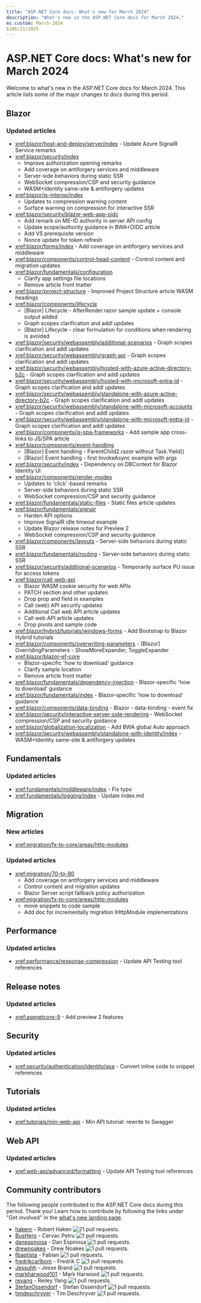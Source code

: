 ```yaml
---
title: "ASP.NET Core docs: What's new for March 2024"
description: "What's new in the ASP.NET Core docs for March 2024."
ms.custom: March-2024
$106/21/2025
---
```


# ASP.NET Core docs: What's new for March 2024

Welcome to what's new in the ASP.NET Core docs for March 2024. This article lists some of the major changes to docs during this period.

## Blazor

### Updated articles

* <xref:blazor/host-and-deploy/server/index> - Update Azure SignalR Service remarks
* <xref:blazor/security/index>
  * Improve authorization opening remarks
  * Add coverage on antiforgery services and middleware
  * Server-side behaviors during static SSR
  * WebSocket compression/CSP and security guidance
  * WASM+Identity same-site & antiforgery updates
* <xref:blazor/js-interop/index>
  * Updates to compression warning content
  * Surface warning on compression for interactive SSR
* <xref:blazor/security/blazor-web-app-oidc>
  * Add remark on ME-ID authority in server API config
  * Update scope/authority guidance in BWA+OIDC article
  * Add VS prerequisite version
  * Nonce update for token refresh
* <xref:blazor/forms/index> - Add coverage on antiforgery services and middleware
* <xref:blazor/components/control-head-content> - Control <head> content and migration updates
* <xref:blazor/fundamentals/configuration>
  * Clarify app settings file locations
  * Remove article front matter
* <xref:blazor/project-structure> - Improved Project Structure article WASM headings
* <xref:blazor/components/lifecycle>
  * [Blazor] Lifecycle - AfterRender.razor sample update + console output added
  * Graph scopes clarification and addl updates
  * [Blazor] Lifecycle - clear formulation for conditions when rendering is avoided
* <xref:blazor/security/webassembly/additional-scenarios> - Graph scopes clarification and addl updates
* <xref:blazor/security/webassembly/graph-api> - Graph scopes clarification and addl updates
* <xref:blazor/security/webassembly/hosted-with-azure-active-directory-b2c> - Graph scopes clarification and addl updates
* <xref:blazor/security/webassembly/hosted-with-microsoft-entra-id> - Graph scopes clarification and addl updates
* <xref:blazor/security/webassembly/standalone-with-azure-active-directory-b2c> - Graph scopes clarification and addl updates
* <xref:blazor/security/webassembly/standalone-with-microsoft-accounts> - Graph scopes clarification and addl updates
* <xref:blazor/security/webassembly/standalone-with-microsoft-entra-id> - Graph scopes clarification and addl updates
* <xref:blazor/components/js-spa-frameworks> - Add sample app cross-links to JS/SPA article
* <xref:blazor/components/event-handling>
  * [Blazor] Event handling - ParentChild2.razor without Task.Yield()
  * [Blazor] Event handling - first InvokeAsync example with args
* <xref:blazor/security/index> - Dependency on DBContext for Blazor Identity UI
* <xref:blazor/components/render-modes>
  * Updates to 'click'-based remarks
  * Server-side behaviors during static SSR
  * WebSocket compression/CSP and security guidance
* <xref:blazor/fundamentals/static-files> - Static files article updates
* <xref:blazor/fundamentals/signalr>
  * Harden API options
  * Improve SignalR idle timeout example
  * Update Blazor release notes for Preview 2
  * WebSocket compression/CSP and security guidance
* <xref:blazor/components/layouts> - Server-side behaviors during static SSR
* <xref:blazor/fundamentals/routing> - Server-side behaviors during static SSR
* <xref:blazor/security/additional-scenarios> - Temporarily surface PU issue for access tokens
* <xref:blazor/call-web-api>
  * Blazor WASM cookie security for web APIs
  * PATCH section and other updates
  * Drop prop and field in examples
  * Call (web) API security updates
  * Additional Call web API article updates
  * Call web API article updates
  * Drop pivots and sample code
* <xref:blazor/hybrid/tutorials/windows-forms> - Add Bootstrap to Blazor Hybrid tutorials
* <xref:blazor/components/overwriting-parameters> - [Blazor] OverridingParameters - ShowMoreExpander, ToggleExpander
* <xref:blazor/blazor-ef-core>
  * Blazor-specific 'how to download' guidance
  * Clarify sample location
  * Remove article front matter
* <xref:blazor/fundamentals/dependency-injection> - Blazor-specific 'how to download' guidance
* <xref:blazor/fundamentals/index> - Blazor-specific 'how to download' guidance
* <xref:blazor/components/data-binding> - Blazor - data-binding - event fix
* <xref:blazor/security/interactive-server-side-rendering> - WebSocket compression/CSP and security guidance
* <xref:blazor/globalization-localization> - Add BWA global Auto approach
* <xref:blazor/security/webassembly/standalone-with-identity/index> - WASM+Identity same-site & antiforgery updates

## Fundamentals

### Updated articles

* <xref:fundamentals/middleware/index> - Fix typo
* <xref:fundamentals/logging/index> - Update index.md

## Migration

### New articles

* <xref:migration/fx-to-core/areas/http-modules>

### Updated articles

* <xref:migration/70-to-80>
  * Add coverage on antiforgery services and middleware
  * Control <head> content and migration updates
  * Blazor Server script fallback policy authorization
* <xref:migration/fx-to-core/areas/http-modules>
  * move snippets to code sample
  * Add doc for incrementally migration IHttpModule implementations

## Performance

### Updated articles

* <xref:performance/response-compression> - Update API Testing tool references

## Release notes

### Updated articles

* <xref:aspnetcore-9> - Add preview 2 features

## Security

### Updated articles

* <xref:security/authentication/identity/spa> - Convert inline code to snippet references

## Tutorials

### Updated articles

* <xref:tutorials/min-web-api> - Min API tutorial: rewrite to Swagger

## Web API

### Updated articles

* <xref:web-api/advanced/formatting> - Update API Testing tool references

## Community contributors

The following people contributed to the ASP.NET Core docs during this period. Thank you! Learn how to contribute by following the links under "Get involved" in the [what's new landing page](index.yml).

* [hakenr](https://github.com/hakenr) - Robert Haken ![21 pull requests.](https://img.shields.io/badge/Merged%20Pull%20Requests-21-green)
* [BusHero](https://github.com/BusHero) - Cervac Petru ![1 pull requests.](https://img.shields.io/badge/Merged%20Pull%20Requests-1-green)
* [danespinosa](https://github.com/danespinosa) - Dan Espinosa ![1 pull requests.](https://img.shields.io/badge/Merged%20Pull%20Requests-1-green)
* [drewnoakes](https://github.com/drewnoakes) - Drew Noakes ![1 pull requests.](https://img.shields.io/badge/Merged%20Pull%20Requests-1-green)
* [fbaptista](https://github.com/fbaptista) - Fabian ![1 pull requests.](https://img.shields.io/badge/Merged%20Pull%20Requests-1-green)
* [fredrikcarlbom](https://github.com/fredrikcarlbom) - Fredrik C ![1 pull requests.](https://img.shields.io/badge/Merged%20Pull%20Requests-1-green)
* [Jessuhh](https://github.com/Jessuhh) - Jesse Brand ![1 pull requests.](https://img.shields.io/badge/Merged%20Pull%20Requests-1-green)
* [markharwood101](https://github.com/markharwood101) - Mark Harwood ![1 pull requests.](https://img.shields.io/badge/Merged%20Pull%20Requests-1-green)
* [reyang](https://github.com/reyang) - Reiley Yang ![1 pull requests.](https://img.shields.io/badge/Merged%20Pull%20Requests-1-green)
* [StefanOssendorf](https://github.com/StefanOssendorf) - Stefan Ossendorf ![1 pull requests.](https://img.shields.io/badge/Merged%20Pull%20Requests-1-green)
* [timdeschryver](https://github.com/timdeschryver) - Tim Deschryver ![1 pull requests.](https://img.shields.io/badge/Merged%20Pull%20Requests-1-green)
